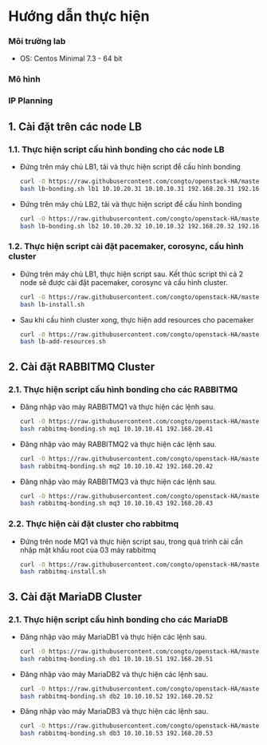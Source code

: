 ﻿# Hướng dẫn thực hiện

### Môi trường lab
- OS: Centos Minimal 7.3 - 64 bit

### Mô hình

### IP Planning


## 1. Cài đặt trên các node LB

### 1.1. Thực hiện script cấu hình bonding cho các node LB
- Đứng trên máy chủ LB1, tải và thực hiện script để cấu hình bonding
  ```sh
  curl -O https://raw.githubusercontent.com/congto/openstack-HA/master/scripts/lb-bonding.sh
  bash lb-bonding.sh lb1 10.10.20.31 10.10.10.31 192.168.20.31 192.168.40.31
  ```

- Đứng trên máy chủ LB2, tải và thực hiện script để cấu hình bonding
  ```sh
  curl -O https://raw.githubusercontent.com/congto/openstack-HA/master/scripts/lb-bonding.sh
  bash lb-bonding.sh lb2 10.10.20.32 10.10.10.32 192.168.20.32 192.168.40.32
  ```

### 1.2. Thực hiện script cài đặt pacemaker, corosync, cấu hình cluster

- Đứng trên máy chủ LB1, thực hiện script sau. Kết thúc script thì cả 2 node sẽ được cài đặt pacemaker, corosync và cấu hình cluster. 
  ```sh
  curl -O https://raw.githubusercontent.com/congto/openstack-HA/master/scripts/lb-install.sh
  bash lb-install.sh
  ```
  
- Sau khi cấu hình cluster xong, thực hiện add resources cho pacemaker
  ```sh
  curl -O https://raw.githubusercontent.com/congto/openstack-HA/master/scripts/lb-add-resources.sh
  bash lb-add-resources.sh
  ```

## 2. Cài đặt RABBITMQ Cluster

### 2.1. Thực hiện script cấu hình bonding cho các RABBITMQ
- Đăng nhập vào máy RABBITMQ1 và thực hiện các lệnh sau.
  ```sh
  curl -O https://raw.githubusercontent.com/congto/openstack-HA/master/scripts/rabbitmq-bonding.sh
  bash rabbitmq-bonding.sh mq1 10.10.10.41 192.168.20.41
  ```
  
- Đăng nhập vào máy RABBITMQ2 và thực hiện các lệnh sau.
  ```sh
  curl -O https://raw.githubusercontent.com/congto/openstack-HA/master/scripts/rabbitmq-bonding.sh
  bash rabbitmq-bonding.sh mq2 10.10.10.42 192.168.20.42
  ```

- Đăng nhập vào máy RABBITMQ3 và thực hiện các lệnh sau.
  ```sh
  curl -O https://raw.githubusercontent.com/congto/openstack-HA/master/scripts/rabbitmq-bonding.sh
  bash rabbitmq-bonding.sh mq3 10.10.10.43 192.168.20.43
  ```
  
### 2.2. Thực hiện cài đặt cluster cho rabbitmq
- Đứng trên node MQ1 và thực hiện script sau, trong quá trình cài cần nhập mật khẩu root của 03 máy rabbitmq
  ```sh
  curl -O https://raw.githubusercontent.com/congto/openstack-HA/master/scripts/rabbitmq-install.sh
  bash rabbitmq-install.sh
  ````
  
  
## 3. Cài đặt MariaDB Cluster

### 2.1. Thực hiện script cấu hình bonding cho các MariaDB
- Đăng nhập vào máy MariaDB1 và thực hiện các lệnh sau.
  ```sh
  curl -O https://raw.githubusercontent.com/congto/openstack-HA/master/scripts/db-bonding.sh
  bash rabbitmq-bonding.sh db1 10.10.10.51 192.168.20.51
  ```
  
- Đăng nhập vào máy MariaDB2 và thực hiện các lệnh sau.
  ```sh
  curl -O https://raw.githubusercontent.com/congto/openstack-HA/master/scripts/db-bonding.sh
  bash rabbitmq-bonding.sh db2 10.10.10.52 192.168.20.52
  ```

- Đăng nhập vào máy MariaDB3 và thực hiện các lệnh sau.
  ```sh
  curl -O https://raw.githubusercontent.com/congto/openstack-HA/master/scripts/db-bonding.sh
  bash rabbitmq-bonding.sh db3 10.10.10.53 192.168.20.53
  ```